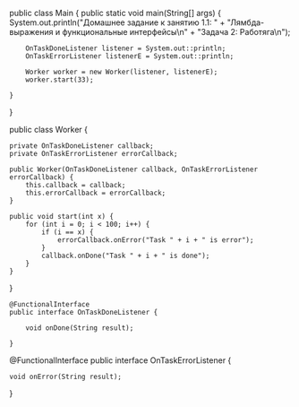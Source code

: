 public class Main {
    public static void main(String[] args) {
        System.out.println("Домашнее задание к занятию 1.1: " +
                "Лямбда-выражения и функциональные интерфейсы\n" +
                "Задача 2: Работяга\n");

        OnTaskDoneListener listener = System.out::println;
        OnTaskErrorListener listenerE = System.out::println;

        Worker worker = new Worker(listener, listenerE);
        worker.start(33);

    }

}

public class Worker {

    private OnTaskDoneListener callback;
    private OnTaskErrorListener errorCallback;

    public Worker(OnTaskDoneListener callback, OnTaskErrorListener errorCallback) {
        this.callback = callback;
        this.errorCallback = errorCallback;
    }

    public void start(int x) {
        for (int i = 0; i < 100; i++) {
            if (i == x) {
                errorCallback.onError("Task " + i + " is error");
            }
            callback.onDone("Task " + i + " is done");
        }
    }

}


    @FunctionalInterface
    public interface OnTaskDoneListener {

        void onDone(String result);

    }

@FunctionalInterface
public interface OnTaskErrorListener {

    void onError(String result);

}
